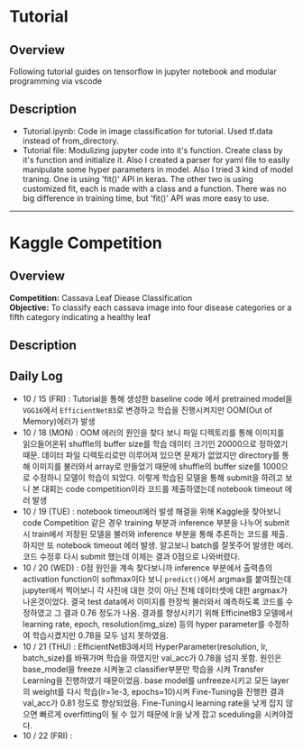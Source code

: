 # Tutorial

## Overview
Following tutorial guides on tensorflow in jupyter notebook and modular programming via vscode

## Description
+ Tutorial.ipynb: Code in image classification for tutorial. Used tf.data instead of from_directory. 
+ Tutorial file: Modulizing jupyter code into it's function. Create class by it's function and initialize it. Also I created a parser for yaml file to easily manipulate some hyper parameters in model. Also I tried 3 kind of model traning. One is using 'fit()' API in keras. The other two is using customized fit, each is made with a class and a function. There was no big difference in training time, but 'fit()' API was more easy to use. 

* * *

# Kaggle Competition
## Overview
**Competition:** Cassava Leaf Diease Classification <br>
**Objective:** To classify each cassava image into four disease categories or a fifth category indicating a healthy leaf

## Description

## Daily Log
+ 10 / 15 (FRI) : Tutorial을 통해 생성한 baseline code 에서 pretrained model을 `VGG16`에서 `EfficientNetB3`로 변경하고 학습을 진행시켜지만 OOM(Out of Memory)에러가 발생
+ 10 / 18 (MON) : OOM 에러의 원인을 찾다 보니 파일 디렉토리를 통해 이미지를 읽으들어온뒤 shuffle의 buffer size를 학습 데이터 크기인 20000으로 정하였기 때문. 데이터 파일 디렉토리로만 이루어져 있으면 문제가 없었지만 directory를 통해 이미지를 불러와서 array로 만들었기 때문에 shuffle의 buffer size를 1000으로 수정하니 모델이 학습이 되었다. 이렇게 학습된 모델을 통해 submit을 하려고 보니 본 대회는 code competition이라 코드를 제출하였는데 notebook timeout 에러 발생
+ 10 / 19 (TUE) : notebook timeout에러 발생 해결을 위해 Kaggle을 찾아보니 code Competition 같은 경우 training 부분과 inference 부분을 나누어 submit시 train에서 저장된 모델을 불러와 inference 부분을 통해 추론하는 코드를 제출. 하지만 또 notebook timeout 에러 발생. 알고보니 batch를 잘못주어 발생한 에러. 코드 수정후 다시 submit 했는데 이제는 결과 0점으로 나와버렸다.
+ 10 / 20 (WED) : 0점 원인을 계속 찾다보니까 inference 부분에서 출력층의 activation function이 softmax이다 보니 `predict()`에서 argmax를 붙여줬는데 jupyter에서 찍어보니 각 사진에 대한 것이 아닌 전체 데이터셋에 대한 argmax가 나온것이었다. 결국 test data에서 이미지를 한장씩 불러와서 예측하도록 코드를 수정하였고 그 결과 0.76 정도가 나옴. 결과를 향상시키기 위해 EfficinetB3 모델에서 learning rate, epoch, resolution(img_size) 등의 hyper parameter를 수정하여 학습시켰지만 0.78을 모두 넘지 못하였음. 
+ 10 / 21 (THU) : EfficientNetB3에서의 HyperParameter(resolution, lr, batch_size)를 바꿔가며 학습을 하였지만 val_acc가 0.78을 넘지 못함. 원인은 base_model을 freeze 시켜놓고 classifier부분만 학습을 시켜 Transfer Learning을 진행하였기 때문이었음. base model를 unfreeze시키고 모든 layer의 weight를 다시 학습(lr=1e-3, epochs=10)시켜 Fine-Tuning을 진행한 결과 val_acc가 0.81 정도로 향상되었음. Fine-Tuning시 learning rate을 낮게 잡지 않으면 빠르게 overfitting이 될 수 있기 때문에 lr을 낮게 잡고 sceduling을 시켜야겠다. 
+ 10 / 22 (FRI) : 
